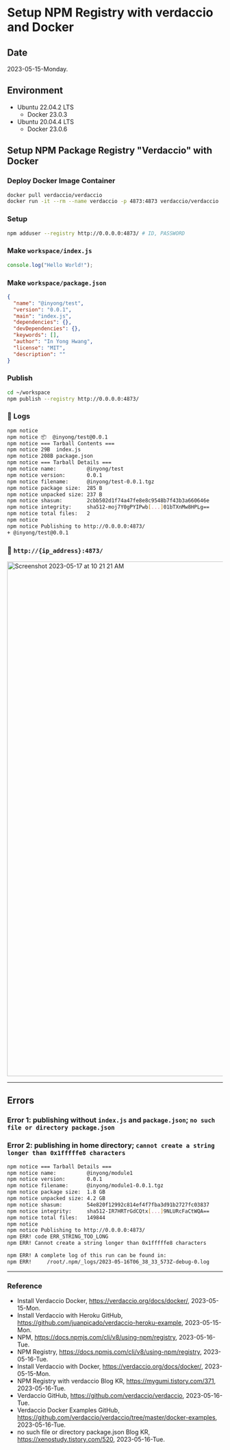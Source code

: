 # Setup NPM Registry with verdaccio and Docker

## Date

2023-05-15-Monday.

## Environment

- Ubuntu 22.04.2 LTS
  - Docker 23.0.3
- Ubuntu 20.04.4 LTS
  - Docker 23.0.6

## Setup NPM Package Registry "Verdaccio" with Docker

### Deploy Docker Image Container

```Bash
docker pull verdaccio/verdaccio
docker run -it --rm --name verdaccio -p 4873:4873 verdaccio/verdaccio
```

### Setup

```Bash
npm adduser --registry http://0.0.0.0:4873/ # ID, PASSWORD
```

### Make `workspace/index.js`

```js
console.log("Hello World!");
```

### Make `workspace/package.json`

```json
{
  "name": "@inyong/test",
  "version": "0.0.1",
  "main": "index.js",
  "dependencies": {},
  "devDependencies": {},
  "keywords": [],
  "author": "In Yong Hwang",
  "license": "MIT",
  "description": ""
}
```

### Publish

```Bash
cd ~/workspace
npm publish --registry http://0.0.0.0:4873/
```

### :tada: Logs

```Bash
npm notice
npm notice 📦  @inyong/test@0.0.1
npm notice === Tarball Contents ===
npm notice 29B  index.js
npm notice 208B package.json
npm notice === Tarball Details ===
npm notice name:          @inyong/test
npm notice version:       0.0.1
npm notice filename:      @inyong/test-0.0.1.tgz
npm notice package size:  285 B
npm notice unpacked size: 237 B
npm notice shasum:        2cbb502d1f74a47fe8e8c9548b7f43b3a660646e
npm notice integrity:     sha512-moj7Y0gPYIPwb[...]01bTXnMw8HPLg==
npm notice total files:   2
npm notice
npm notice Publishing to http://0.0.0.0:4873/
+ @inyong/test@0.0.1
```

### :tada: `http://{ip_address}:4873/`

<img width="1200" alt="Screenshot 2023-05-17 at 10 21 21 AM" src="https://github.com/inyong37/Vision/assets/20737479/6ae61cc7-4d32-4560-ab63-b755dcf50bfc">

---

## Errors

### Error 1: publishing without `index.js` and `package.json`; `no such file or directory package.json`

### Error 2: publishing in home directory; `cannot create a string longer than 0x1fffffe8 characters`

```Bash
npm notice === Tarball Details ===
npm notice name:          @inyong/module1
npm notice version:       0.0.1
npm notice filename:      @inyong/module1-0.0.1.tgz
npm notice package size:  1.8 GB
npm notice unpacked size: 4.2 GB
npm notice shasum:        54e820f12992c814ef4f7fba3d91b2727fc03837
npm notice integrity:     sha512-IR7HRTrGdCQtx[...]9NLURcFaCtWQA==
npm notice total files:   149844
npm notice
npm notice Publishing to http://0.0.0.0:4873/
npm ERR! code ERR_STRING_TOO_LONG
npm ERR! Cannot create a string longer than 0x1fffffe8 characters

npm ERR! A complete log of this run can be found in:
npm ERR!     /root/.npm/_logs/2023-05-16T06_38_33_573Z-debug-0.log
```

---

### Reference
- Install Verdaccio Docker, https://verdaccio.org/docs/docker/, 2023-05-15-Mon.
- Install Verdaccio with Heroku GitHub, https://github.com/juanpicado/verdaccio-heroku-example, 2023-05-15-Mon.
- NPM, https://docs.npmjs.com/cli/v8/using-npm/registry, 2023-05-16-Tue.
- NPM Registry, https://docs.npmjs.com/cli/v8/using-npm/registry, 2023-05-16-Tue.
- Install Verdaccio with Docker, https://verdaccio.org/docs/docker/, 2023-05-15-Mon.
- NPM Registry with verdaccio Blog KR, https://mygumi.tistory.com/371, 2023-05-16-Tue.
- Verdaccio GitHub, https://github.com/verdaccio/verdaccio, 2023-05-16-Tue.
- Verdaccio Docker Examples GitHub, https://github.com/verdaccio/verdaccio/tree/master/docker-examples, 2023-05-16-Tue.
- no such file or directory package.json Blog KR, https://xenostudy.tistory.com/520, 2023-05-16-Tue.
